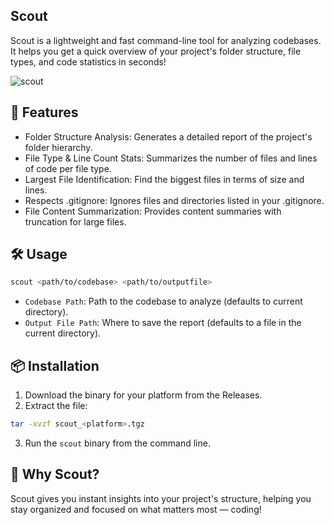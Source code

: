 Scout
-----
Scout is a lightweight and fast command-line tool for analyzing codebases. It helps you get a quick overview of your project's folder structure, file types, and code statistics in seconds!

![scout](https://github.com/user-attachments/assets/26c12282-2a7e-428b-af2a-d01b75838003)


🚀 Features
-----------
- Folder Structure Analysis: Generates a detailed report of the project's folder hierarchy.
- File Type & Line Count Stats: Summarizes the number of files and lines of code per file type.
- Largest File Identification: Find the biggest files in terms of size and lines.
- Respects .gitignore: Ignores files and directories listed in your .gitignore.
- File Content Summarization: Provides content summaries with truncation for large files.

🛠️ Usage
--------
```bash
scout <path/to/codebase> <path/to/outputfile>
```

- `Codebase Path`: Path to the codebase to analyze (defaults to current directory).
- `Output File Path`: Where to save the report (defaults to a file in the current directory).

📦 Installation
---------------
1. Download the binary for your platform from the Releases.
2. Extract the file:
```bash
tar -xvzf scout_<platform>.tgz
```
3. Run the `scout` binary from the command line.

🌟 Why Scout?
-------------
Scout gives you instant insights into your project's structure, helping you stay organized and focused on what matters most — coding!
